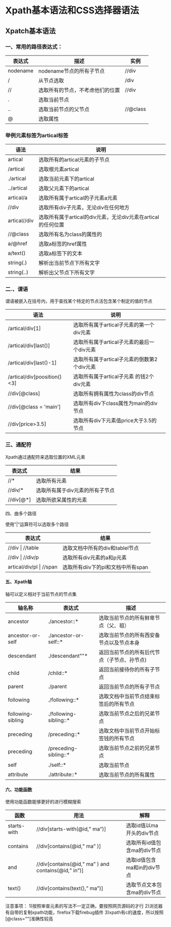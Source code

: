 # Xpath基本语法和CSS选择器语法
 ##  Xpatch基本语法

 ###  一、常用的路径表达式：

| 表达式   | 描述                             | 实例     |
| -------- | -------------------------------- | -------- |
| nodename | nodename节点的所有子节点         | //div    |
| /        | 从节点选取                       | /div     |
| //       | 选取所有的节点，不考虑他们的位置 | //div    |
| .        | 选取当前节点                     |          |
| ..       | 选取当前节点的父节点             | //@class |
| @        | 选取属性                         |          |

###  举例元素标签为artical标签

| 语法         | 说明                                                         |
| ------------ | ------------------------------------------------------------ |
| artical      | 选取所有的artical元素的子节点                                |
| /artical     | 选取根元素artical                                            |
| ./artical    | 选取当前元素下的artical                                      |
| ../artical   | 选取父元素下的artical                                        |
| artical/a    | 选取所有属于artical的子元素a元素                             |
| //div        | 选取所有div子元素，无论div在任何地方                         |
| artical//div | 选取所有属于artical的div元素，无论div元素在artical的任何位置 |
| //@class     | 选取所有名为class的属性的                                    |
| a/@href      | 选取a标签的href属性                                          |
| a/text()     | 选取a标签下的文本                                            |
| string(.)    | 解析出当前节点下所有文字                                     |
| string(..)   | 解析出父节点下所有文字                                       |

###  二.、谓语

谓语被嵌入在括号内，用于查找某个特定的节点活包含某个制定的值的节点

| 语法                        | 说明                                        |      |
| --------------------------- | ------------------------------------------- | ---- |
| /artical/div[1]             | 选取所有属于artical子元素的第一个div元素    |      |
| /artical/div[last()]        | 选取所有属于artical子元素的最后一个div元素  |      |
| /artical/div[last()-1]      | 选取所有属于artical子元素的倒数第2个div元素 |      |
| /artical/div[poosition()<3] | 选取所有属于artical子元素 的钱2个div元素    |      |
| //div[@class]               | 选取所有拥有属性为class的div节点            |      |
| //div[@class = 'main']      | 选取所有div下class属性为main的div节点       |      |
| //div[price>3.5]            | 选取所有div下元素值price大于3.5的节点       |      |

###  三、通配符

Xpath通过通配符来选取位置的XML元素

| 表达式    | 结果                            |
| --------- | ------------------------------- |
| //*       | 选取所有元素                    |
| //div/*   | 选取所有属于div元素的所有子节点 |
| //div[@*] | 选取所欲呆属性的元素            |

四、曲多个路径

使用”|“运算符可以选取多个路径

| 表达式                   | 结果                               |
| ------------------------ | ---------------------------------- |
| //div \| //table         | 选取文档中所有的div和tablel节点    |
| //div \| //div/p         | 选取所有div元素的a和p元素          |
| artical/div/pl \| //span | 选取所有diiv下的pl和文档中所有span |

#### 五、Xpath轴

轴可以定义相对于当前节点的节点集

| 轴名称            | 表达式                 | 描述                                        |
| ----------------- | ---------------------- | ------------------------------------------- |
| ancestor          | ./ancestor::*          | 选取当前节点的所有鲜卑节点（父、祖）        |
| ancestor-or-self  | ./ancestor-or-self::*  | 选取当前节点的所有西安备节点以及节点本身    |
| descendant        | ./descendant""*        | 返回当前节点的所有后代节点（子节点、孙节点) |
| child             | /child::*              | 返回当前接待你的所有子节点                  |
| parent            | ./parent               | 返回当前节点的所有子节点                    |
| following         | ./following::*         | 选取文档中当前节点结束标签后的所有节点      |
| following-sibling | ./following-sibling::* | 选取当前节点之后的兄弟节点                  |
| preceding         | /preceding::*          | 选取文档中当前节点开始标签钱的所有节点      |
| preceding         | /preceding-sibling::*  | 选取当前节点之前的兄弟节点                  |
| self              | ./self::*              | 选取当前节点                                |
| attribute         | ./attribute::*         | 选取当前节点的所有属性                      |

#### 六、功能函数

使用功能函数能够更好的进行模糊搜索


| 函数 | 用法 | 解释 |
| ---- | ---- | ---- |
|starts-with|//div[starts-with(@id," ma”)]|选取id值以ma开头的div节点|
|contains|//div[contains(@id," ma” )]|选取所有id值包含ma的div节点|
|	and|//div[contains(@id," ma” ) and contains(@id," in”)]|选取id值包含ma和in的div节点 |
|text()|//div[contains(text(),” ma”)]|选取节点文本包含ma的div节点 |
注意事项：
1)按照审查元素的写法不一定正确，要按照网页源码的才行
2)浏览器有自带的复制xpath功能，firefox下载firebug插件
3)xpath有c的速度，所以按照[@class=""]准确性较高



